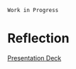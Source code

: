 `Work in Progress`
# Reflection

[Presentation Deck](https://drive.google.com/file/d/1e2hBHc2YVaXToXHcKEIAzWRThqTxvOZZ/view?usp=sharing)
